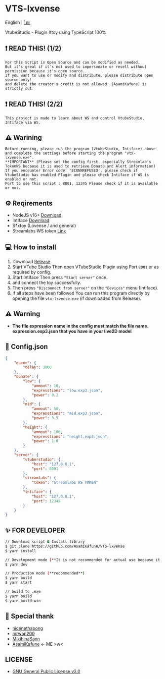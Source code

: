 # VTS-lxvense
English | [ไทย](./docs/README_TH.md)

VtubeStudio - Plugin Xtoy using TypeScript 100%

## ❗ READ THIS! (1/2)

```
For this Script is Open Source and can be modified as needed.
But it's great if it's not used to impersonate or resell without permission because it's open source.
If you want to use or modify and distribute, please distribute open source only!
and delete the creator's credit is not allowed. (AsamiKafune) is strictly out.
```

## ❗ READ THIS! (2/2)

```
This project is made to learn about WS and control VtubeStudio, Intiface via WS.
```

## ⚠ Warining

```
Before running, please run the program (VtubeStudio, Intiface) above and complete the settings before starting the program "vtx-lxvense.exe".
**IMPORTANT** (Please set the config first, especially Streamlab's TokenWS because it is used to retrieve Donate and Alert information)
If you encounter Error code: 'ECONNREFUSED', please check if VtubeStudio has enabled Plugin and please check Intiface if WS is enabled or not.
Port to use this script : 8001, 12345 Please check if it is available or not.
```

## ⚙ Reqirements

-   NodeJS v16+ [Download](https://nodejs.org/)
-   Intiface [Download](https://intiface.com/desktop/)
-   S*xtoy (Lovense / and general)
-   Streamlabs WS token [Link](https://streamlabs.com/dashboard#/settings/api-settings)

## 💻 How to install
1. Download [Release](https://github.com/AsamiKafune/VTS-lxvense/releases)
2. Start VTube Studio Then open VTubeStudio Plugin using Port `8001` or as required by config.
3. Start Intiface Then press `"Start server"` once.
4. and connect the toy successfully.
5. Then press `"Disconnect from server"` on the `"Devices"` menu (Intiface).
6. If all steps have been followed You can run this program directly by opening the file `vtx-lxvense.exe` (if downloaded from Release).

## ⚠ Warning
-   **The file expression name in the config must match the file name. expression.exp3.json that you have in your live2D model**

## 📄 Config.json
```json
{
    "queue": {
        "delay": 3000
    },
    "donate": {
        "low": {
            "ammout": 10,
            "expresstions": "low.exp3.json",
            "power": 0.2
        },
        "mid": {
            "ammout": 50,
            "expresstions": "mid.exp3.json",
            "power": 0.5
        },
        "height": {
            "ammout": 100,
            "expresstions": "height.exp3.json",
            "power": 1.0
        }
    },
    "server": {
        "vtuberstudio": {
            "host": "127.0.0.1",
            "port": 8001
        },
        "streamlabs": {
            "token": "Streamlabs WS TOKEN"
        },
        "intiface": {
            "host": "127.0.0.1",
            "port": 12345
        }
    }
}
```

## ✨ FOR DEVELOPER

```bash
// Download script & Install library
$ git clone https://github.com/AsamiKafune/VTS-lxvense
$ yarn install

// Development mode (**It is not recommended for actual use because it consumes a lot of RAM.**)
$ yarn dev

// Production mode (**recommended**)
$ yarn build
$ yarn start

// build to .exe 
$ yarn build
$ yarn build:win
```

## 🔮 Special thank

-   [nicenathapong](https://github.com/nicenathapong/)
-   [mrwan200](https://github.com/mrwan200/)
-   [MikihinaSann](https://github.com/MikihinaSann/)
-   [AsamiKafune](https://github.com/AsamiKafune/) <- ME >w<

## LICENSE

-   [GNU General Public License v3.0](./LICENSE)
